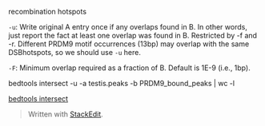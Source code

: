 recombination hotspots

`-u`: Write original A entry once if any overlaps found in B. In other words, just report the fact at least one overlap was found in B. Restricted by -f and -r. Different PRDM9 motif occurrences (13bp) may overlap with the same DSBhotspots, so we should use `-u` here.

`-F`: Minimum overlap required as a fraction of B. Default is 1E-9 (i.e., 1bp).

bedtools intersect -u -a testis.peaks -b PRDM9_bound_peaks | wc -l 

[bedtools intersect](https://bedtools.readthedocs.io/en/latest/content/tools/intersect.html)

> Written with [StackEdit](https://stackedit.io/). 
<!--stackedit_data:
eyJoaXN0b3J5IjpbLTEwNzMxMDY4NywtOTI4NDc3MSw0NzU1Mz
Y4MjMsLTE0OTkxMDc2NjMsLTExNTgyNDYwOTUsLTEwODc1NTQ5
NzEsLTE1OTczNjc3MzQsMTMxMTA5NDI4MSwtMjAxMzQ2MjcxOC
wtMjEzOTc2Mjg0Nyw3MzA5OTgxMTZdfQ==
-->